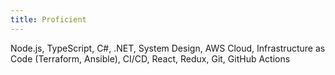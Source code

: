 ```yaml
---
title: Proficient
---
```


Node.js, TypeScript, C#, .NET, System Design, AWS Cloud, Infrastructure as Code (Terraform, Ansible), CI/CD, React, Redux, Git, GitHub Actions
